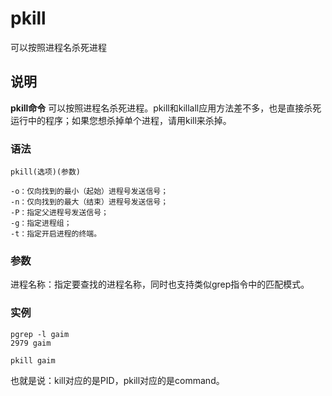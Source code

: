 pkill
===

可以按照进程名杀死进程

## 说明

**pkill命令** 可以按照进程名杀死进程。pkill和killall应用方法差不多，也是直接杀死运行中的程序；如果您想杀掉单个进程，请用kill来杀掉。

### 语法  

```
pkill(选项)(参数)
```

  

```
-o：仅向找到的最小（起始）进程号发送信号；
-n：仅向找到的最大（结束）进程号发送信号；
-P：指定父进程号发送信号；
-g：指定进程组；
-t：指定开启进程的终端。
```

### 参数  

进程名称：指定要查找的进程名称，同时也支持类似grep指令中的匹配模式。

### 实例  

```
pgrep -l gaim
2979 gaim

pkill gaim
```

也就是说：kill对应的是PID，pkill对应的是command。


